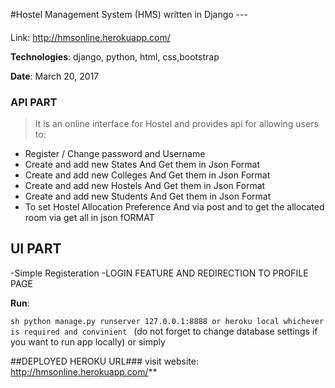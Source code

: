 #Hostel Management System (HMS) written in Django ---
####


Link: http://hmsonline.herokuapp.com/ 

**Technologies**: django, python, html, css,bootstrap 

**Date**: March 20, 2017 

### API PART #### 

>It is an online interface for Hostel and provides api for allowing users to: 
- Register / Change password and Username
- Create and add new States And Get them in Json Format
- Create and add new Colleges And Get them in Json Format 
- Create and add new Hostels And Get them in Json Format 
- Create and add new Students And Get them in Json Format 
- To set Hostel Allocation Preference And via post and to get the allocated room via get all in json fORMAT
## UI PART ###
-Simple Registeration -LOGIN FEATURE AND REDIRECTION TO PROFILE PAGE 

**Run**: 

 ```sh python manage.py runserver 127.0.0.1:8888 or heroku local whichever is required and convinient ```
(do not forget to change database settings if you want to run app locally) or simply 




##DEPLOYED HEROKU URL###
visit website: http://hmsonline.herokuapp.com/**
